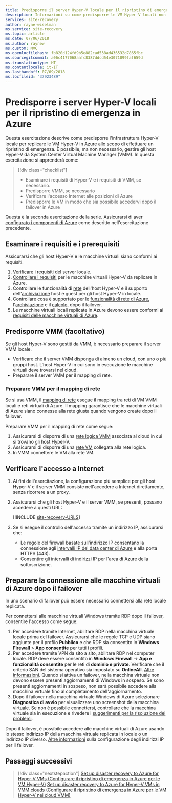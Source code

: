 ```yaml
---
title: Predisporre il server Hyper-V locale per il ripristino di emergenza delle VM Hyper-V in Azure| Microsoft Docs
description: Informazioni su come predisporre le VM Hyper-V locali non gestite da System Center VMM per il ripristino di emergenza in Azure con il servizio Azure Site Recovery.
services: site-recovery
author: rayne-wiselman
ms.service: site-recovery
ms.topic: article
ms.date: 07/06/2018
ms.author: raynew
ms.custom: MVC
ms.openlocfilehash: fb820d124fd9b5e882cad538ad436532d7865fbc
ms.sourcegitcommit: a06c4177068aafc8387ddcd54e3071099faf659d
ms.translationtype: HT
ms.contentlocale: it-IT
ms.lasthandoff: 07/09/2018
ms.locfileid: "37923489"
---
```

# <a name="prepare-on-premises-hyper-v-servers-for-disaster-recovery-to-azure"></a>Predisporre i server Hyper-V locali per il ripristino di emergenza in Azure

Questa esercitazione descrive come predisporre l'infrastruttura Hyper-V locale per replicare le VM Hyper-V in Azure allo scopo di effettuare un ripristino di emergenza. È possibile, ma non necessario, gestire gli host Hyper-V da System Center Virtual Machine Manager (VMM).  In questa esercitazione si apprenderà come:

> [!div class="checklist"]
> * Esaminare i requisiti di Hyper-V e i requisiti di VMM, se necessario.
> * Predisporre VMM, se necessario
> * Verificare l'accesso Internet alle posizioni di Azure
> * Predisporre le VM in modo che sia possibile accedervi dopo il failover in Azure

Questa è la seconda esercitazione della serie. Assicurarsi di aver [configurato i componenti di Azure](tutorial-prepare-azure.md) come descritto nell'esercitazione precedente.



## <a name="review-requirements-and-prerequisites"></a>Esaminare i requisiti e i prerequisiti

Assicurarsi che gli host Hyper-V e le macchine virtuali siano conformi ai requisiti.

1. [Verificare](hyper-v-azure-support-matrix.md#on-premises-servers) i requisiti del server locale.
2. [Controllare i requisiti](hyper-v-azure-support-matrix.md#replicated-vms) per le macchine virtuali Hyper-V da replicare in Azure.
3. Controllare le funzionalità di [rete](hyper-v-azure-support-matrix.md#hyper-v-network-configuration) dell'host Hyper-V e il supporto dell'[archiviazione](hyper-v-azure-support-matrix.md#hyper-v-host-storage) host e guest per gli host Hyper-V in locale.
4. Controllare cosa è supportato per le [funzionalità di rete di Azure](hyper-v-azure-support-matrix.md#azure-vm-network-configuration-after-failover), l'[archiviazione](hyper-v-azure-support-matrix.md#azure-storage) e il [calcolo](hyper-v-azure-support-matrix.md#azure-compute-features), dopo il failover.
5. Le macchine virtuali locali replicate in Azure devono essere conformi ai [requisiti delle macchine virtuali di Azure](hyper-v-azure-support-matrix.md#azure-vm-requirements).


## <a name="prepare-vmm-optional"></a>Predisporre VMM (facoltativo)

Se gli host Hyper-V sono gestiti da VMM, è necessario preparare il server VMM locale. 

- Verificare che il server VMM disponga di almeno un cloud, con uno o più gruppi host. L'host Hyper-V in cui sono in esecuzione le macchine virtuali deve trovarsi nel cloud.
- Preparare il server VMM per il mapping di rete.

### <a name="prepare-vmm-for-network-mapping"></a>Preparare VMM per il mapping di rete

Se si usa VMM, il [mapping di rete](site-recovery-network-mapping.md) esegue il mapping tra reti di VM VMM locali e reti virtuali di Azure. Il mapping garantisce che le macchine virtuali di Azure siano connesse alla rete giusta quando vengono create dopo il failover.

Preparare VMM per il mapping di rete come segue:

1. Assicurarsi di disporre di una [rete logica VMM](https://docs.microsoft.com/system-center/vmm/network-logical) associata al cloud in cui si trovano gli host Hyper-V.
2. Assicurarsi di disporre di una [rete VM](https://docs.microsoft.com/system-center/vmm/network-virtual) collegata alla rete logica.
3. In VMM connettere le VM alla rete VM.

## <a name="verify-internet-access"></a>Verificare l'accesso a Internet

1. Ai fini dell'esercitazione, la configurazione più semplice per gli host Hyper-V e il server VMM consiste nell'accedere a Internet direttamente, senza ricorrere a un proxy. 
2. Assicurarsi che gli host Hyper-V e il server VMM, se presenti, possano accedere a questi URL: 

    [!INCLUDE [site-recovery-URLS](../../includes/site-recovery-URLS.md)]
    
3. Se si esegue il controllo dell'accesso tramite un indirizzo IP, assicurarsi che:
    - Le regole del firewall basate sull'indirizzo IP consentano la connessione agli [intervalli IP del data center di Azure](https://www.microsoft.com/download/confirmation.aspx?id=41653) e alla porta HTTPS (443).
    - Consentire gli intervalli di indirizzi IP per l'area di Azure della sottoscrizione.


## <a name="prepare-to-connect-to-azure-vms-after-failover"></a>Preparare la connessione alle macchine virtuali di Azure dopo il failover

In uno scenario di failover può essere necessario connettersi alla rete locale replicata.

Per connettersi alle macchine virtuali Windows tramite RDP dopo il failover, consentire l'accesso come segue:

1. Per accedere tramite Internet, abilitare RDP nella macchina virtuale locale prima del failover. Assicurarsi che le regole TCP e UDP siano aggiunte per il profilo **Pubblico** e che RDP sia consentito in **Windows Firewall** > **App consentite** per tutti i profili.
2. Per accedere tramite VPN da sito a sito, abilitare RDP nel computer locale. RDP deve essere consentito in **Windows Firewall** -> **App e funzionalità consentite** per le reti di **dominio e private**.
   Verificare che il criterio SAN del sistema operativo sia impostato su **OnlineAll**. [Altre informazioni](https://support.microsoft.com/kb/3031135). Quando si attiva un failover, nella macchina virtuale non devono essere presenti aggiornamenti di Windows in sospeso. Se sono presenti aggiornamenti in sospeso, non sarà possibile accedere alla macchina virtuale fino al completamento dell'aggiornamento.
3. Dopo il failover nella macchina virtuale Windows di Azure selezionare **Diagnostica di avvio** per visualizzare uno screenshot della macchina virtuale. Se non è possibile connettersi, controllare che la macchina virtuale sia in esecuzione e rivedere i [suggerimenti per la risoluzione dei problemi](http://social.technet.microsoft.com/wiki/contents/articles/31666.troubleshooting-remote-desktop-connection-after-failover-using-asr.aspx).

Dopo il failover, è possibile accedere alle macchine virtuali di Azure usando lo stesso indirizzo IP della macchina virtuale replicata in locale o un indirizzo IP diverso. [Altre informazioni](concepts-on-premises-to-azure-networking.md) sulla configurazione degli indirizzi IP per il failover.

## <a name="next-steps"></a>Passaggi successivi

> [!div class="nextstepaction"]
> [Set up disaster recovery to Azure for Hyper-V VMs (Configurare il ripristino di emergenza in Azure per le VM Hyper-V)](tutorial-hyper-v-to-azure.md)
> [Set up disaster recovery to Azure for Hyper-V VMs in VMM clouds (Configurare il ripristino di emergenza in Azure per le VM Hyper-V nei cloud VMM)](tutorial-hyper-v-vmm-to-azure.md)

